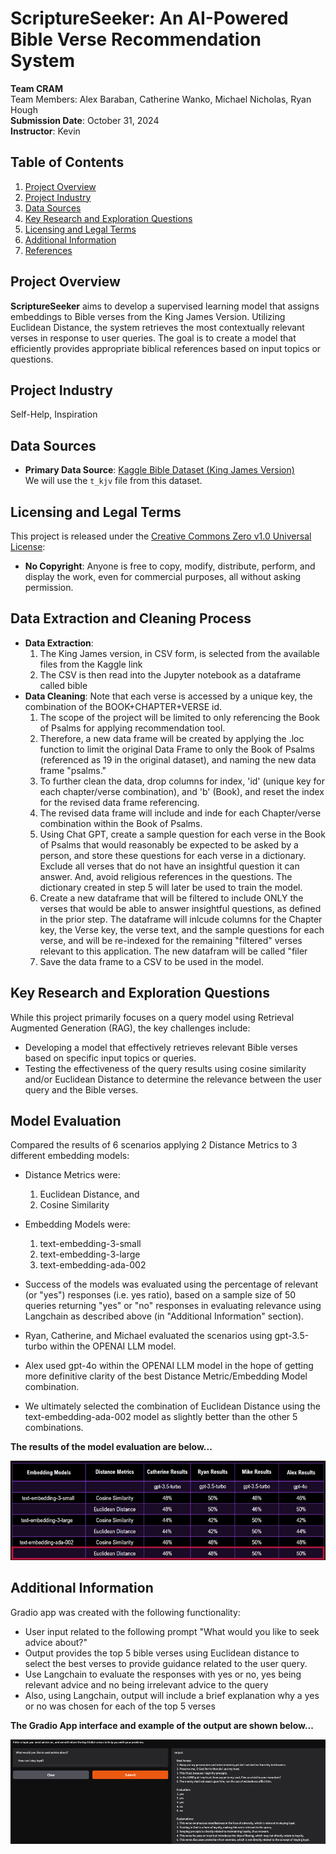 # ScriptureSeeker: An AI-Powered Bible Verse Recommendation System

**Team CRAM**  
Team Members: Alex Baraban, Catherine Wanko, Michael Nicholas, Ryan Hough  
**Submission Date**: October 31, 2024  
**Instructor**: Kevin  

## Table of Contents

1. [Project Overview](#project-overview)
2. [Project Industry](#project-industry)
3. [Data Sources](#data-sources)
4. [Key Research and Exploration Questions](#key-research-and-exploration-questions)
5. [Licensing and Legal Terms](#licensing-and-legal-terms)
6. [Additional Information](#additional-information)
7. [References](#references)

## Project Overview

**ScriptureSeeker** aims to develop a supervised learning model that assigns embeddings to Bible verses from the King James Version. Utilizing Euclidean Distance, the system retrieves the most contextually relevant verses in response to user queries. The goal is to create a model that efficiently provides appropriate biblical references based on input topics or questions.

## Project Industry

Self-Help, Inspiration

## Data Sources

- **Primary Data Source**: [Kaggle Bible Dataset (King James Version)](https://www.kaggle.com/datasets/oswinrh/bible)  
  We will use the `t_kjv` file from this dataset.

## Licensing and Legal Terms

This project is released under the [Creative Commons Zero v1.0 Universal License](https://creativecommons.org/publicdomain/zero/1.0/legalcode.en#copyright):

- **No Copyright**: Anyone is free to copy, modify, distribute, perform, and display the work, even for commercial purposes, all without asking permission.

## Data Extraction and Cleaning Process

- **Data Extraction**: 
    1. The King James version, in CSV form, is selected from the available files from the Kaggle link
    2. The CSV is then read into the Jupyter notebook as a dataframe called bible
- **Data Cleaning**: Note that each verse is accessed by a unique key, the combination of the BOOK+CHAPTER+VERSE id.
    1. The scope of the project will be limited to only referencing the Book of Psalms for applying recommendation tool.   
    2. Therefore, a new data frame will be created by applying the .loc function to limit the original Data Frame to only the Book of Psalms (referenced as 19 in the original dataset), and naming the new data frame "psalms."
    3. To further clean the data, drop columns for index, 'id' (unique key for each chapter/verse combination), and 'b' (Book), and reset the index for the revised data frame referencing.
    4. The revised data frame will include and inde for each Chapter/verse combination within the Book of Psalms.
    5. Using Chat GPT, create a sample question for each verse in the Book of Psalms that would reasonably be expected to be asked by a person, and store these questions for each verse in a dictionary.  Exclude all verses that do not have an insightful question it can answer.  And, avoid religious references in the questions.  The dictionary created in step 5 will later be used to train the model. 
    6. Create a new dataframe that will be filtered to include ONLY the verses that would be able to answer insightful questions, as defined in the prior step.  The dataframe will inlcude columns for the Chapter key, the Verse key, the verse text, and the sample questions for each verse, and will be re-indexed for the remaining "filtered" verses relevant to this application.  The new datafram will be called "filer
    7. Save the data frame to a CSV to be used in the model.

## Key Research and Exploration Questions

While this project primarily focuses on a query model using Retrieval Augmented Generation (RAG), the key challenges include:

- Developing a model that effectively retrieves relevant Bible verses based on specific input topics or queries.
- Testing the effectiveness of the query results using cosine similarity and/or Euclidean Distance to determine the relevance between the user query and the Bible verses.

## Model Evaluation

Compared the results of 6 scenarios applying 2 Distance Metrics to 3 different embedding models:

- Distance Metrics were: 
    1. Euclidean Distance, and 
    2. Cosine Similarity
- Embedding Models were:
    1. text-embedding-3-small
    2. text-embedding-3-large
    3. text-embedding-ada-002

- Success of the models was evaluated using the percentage of relevant (or "yes") responses (i.e. yes ratio), based on a sample size of 50 queries returning "yes" or "no" responses in evaluating relevance using Langchain as described above (in "Additional Information" section).
- Ryan, Catherine, and Michael evaluated the scenarios using gpt-3.5-turbo within the OPENAI LLM model.
- Alex used gpt-4o within the OPENAI LLM model in the hope of getting more definitive clarity of the best Distance Metric/Embedding Model combination.
- We ultimately selected the combination of Euclidean Distance using the text-embedding-ada-002 model as slightly better than the other 5 combinations.

**The results of the model evaluation are below...**

![alt text](image-2.png)

## Additional Information

Gradio app was created with the following functionality:

- User input related to the following prompt "What would you like to seek advice about?"
- Output provides the top 5 bible verses using Euclidean distance to select the best verses to provide guidance related to the user query.
- Use Langchain to evaluate the responses with yes or no, yes being relevant advice and no being irrelevant advice to the query
- Also, using Langchain, output will include a brief explanation why a yes or no was chosen for each of the top 5 verses

**The Gradio App interface and example of the output are shown below...**

![alt text](image.png)


